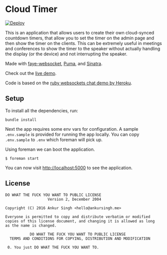 # Cloud Timer

[![Deploy](https://www.herokucdn.com/deploy/button.png)](https://heroku.com/deploy)

This is an application that allows users to create their own cloud-synced countdown timers, that allow you to set the timer on the admin page and then show the timer on the clients. This can be extremely useful in meetings and conferences to show the timer to the speaker without actually handling the display (or the device) and not interrupting the speaker.

Made with [faye-websocket](https://github.com/faye/faye-websocket-ruby), [Puma](https://github.com/puma/puma), and [Sinatra](https://github.com/sinatra/sinatra).

Check out the [live demo](http://ruby-websockets-chat.herokuapp.com/).

Code is based on the [ruby websockets chat demo by Heroku](https://github.com/heroku-examples/ruby-websockets-chat-demo).

## Setup
To install all the dependencies, run:

```
bundle install
```

Next the app requires some env vars for configuration. A sample `.env.sample` is provided for running the app locally. You can copy `.env.sample` to `.env` which foreman will pick up.

Using foreman we can boot the application.

```
$ foreman start
```

You can now visit <http://localhost:5000> to see the application.

## License

```
DO WHAT THE FUCK YOU WANT TO PUBLIC LICENSE
                   Version 2, December 2004

Copyright (C) 2016 Ankur Singh <hello@ankursingh.me>

Everyone is permitted to copy and distribute verbatim or modified
copies of this license document, and changing it is allowed as long
as the name is changed.

           DO WHAT THE FUCK YOU WANT TO PUBLIC LICENSE
  TERMS AND CONDITIONS FOR COPYING, DISTRIBUTION AND MODIFICATION

 0. You just DO WHAT THE FUCK YOU WANT TO.
 ```
